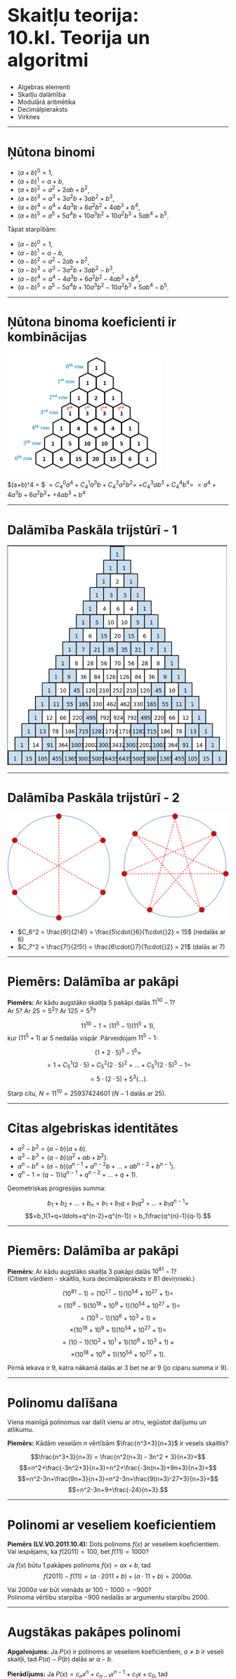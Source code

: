 # &nbsp;

<hgroup>


<h1 style="font-size:32pt">Skaitļu teorija:<br/>
10.kl. Teorija un algoritmi</h1>

</hgroup><hgroup>

* Algebras elementi
* Skaitļu dalāmība
* Modulārā aritmētika
* Decimālpieraksts
* Virknes

</hgroup>

---

# Ņūtona binomi

* $(a+b)^0 = 1$,
* $(a+b)^1 = a+b$,
* $(a+b)^2 = a^2 + 2ab + b^2$,
* $(a+b)^3 = a^3 + 3a^2b + 3ab^2 + b^3$,
* $(a+b)^4 = a^4 + 4a^3b + 6a^2b^2 + 4ab^3 + b^4$,
* $(a+b)^5 = a^5 + 5a^4b + 10a^3b^2 + 10a^2b^3 + 5ab^4 + b^5$.

Tāpat starpībām:

* $(a-b)^0 = 1$,
* $(a-b)^1 = a-b$,
* $(a-b)^2 = a^2 - 2ab + b^2$,
* $(a-b)^3 = a^3 - 3a^2b + 3ab^2 - b^3$,
* $(a-b)^4 = a^4 - 4a^3b + 6a^2b^2 - 4ab^3 + b^4$,
* $(a-b)^5 = a^5 - 5a^4b + 10a^3b^2 - 10a^2b^3 + 5ab^4 - b^5$.

---

# Ņūtona binoma koeficienti ir kombinācijas

<hgroup>

![Paskāla trijstūris](pascal-hexagons.png)

</hgroup>

<hgroup>

$(a+b)^4 = $
$=C_4^0a^4 + C_4^1a^3b + C_4^2a^2b^2 +$
$+C_4^3ab^3 + C_4^4b^4=$
$=a^4 + 4a^3b + 6a^2b^2 +$
$+4ab^3 + b^4$

</hgroup>

---

# Dalāmība Paskāla trijstūrī - 1

![Paskāla trijstūris](pascal-triangle.jpg)

----

# Dalāmība Paskāla trijstūrī - 2

![Daudzstūru simetrija](polygon-symmetry.svg)

* $C_6^2 = \frac{6!}{2!4!} = \frac{5\cdot{}6}{1\cdot{}2} = 15$ (nedalās ar $6$)
* $C_7^2 = \frac{7!}{2!5!} = \frac{6\cdot{}7}{1\cdot{}2} = 21$ (dalās ar $7$)

----

# <lo-sample/> Piemērs: Dalāmība ar pakāpi

**Piemērs:** <blue>Ar kādu augstāko skaitļa $5$ pakāpi dalās $11^{10} - 1$?  
Ar $5$? Ar $25=5^2$? Ar $125 = 5^3$?</blue>

$$11^{10} - 1 = \left( 11^5 - 1 \right) \left( 11^5 + 1 \right),$$
kur $(11^5 + 1)$ ar $5$ nedalās vispār. Pārveidojam $11^5 - 1$:

$$(1 + 2\cdot{}5)^{5} - 1^{5} = $$
$$=1 + C_{5}^1(2\cdot{}5) + C_{5}^2(2\cdot{}5)^2 + \ldots + C_{5}^{5}(2\cdot{}5)^{5} - 1=$$
$$=5\cdot(2\cdot{}5) + 5^3(\ldots).$$

Starp citu, $N=11^{10} = 25937424601$ ($N-1$ dalās ar $25$).

----

# Citas algebriskas identitātes

* $a^2 - b^2 = (a-b)(a+b)$.
* $a^3 - b^3 = (a-b)(a^2 + ab + b^2)$.
* $a^n - b^n = (a-b)(a^{n-1} + a^{n-2}b + \ldots + ab^{n-2} + b^{n-1})$. 
* $q^{n} - 1 = (q-1)(q^{n-1} + q^{n-2} + \ldots + q + 1)$.

Ģeometriskas progresijas summa:

$$b_1 + b_2+\ldots+b_n = b_1 + b_1q + b_1q^2 + \ldots + b_1q^{n-1} =$$
$$=b_1(1+q+\ldots+q^{n-2}+q^{n-1}) = b_1\frac{q^{n}-1}{q-1}.$$

----

# <lo-sample/> Piemērs: Dalāmība ar pakāpi

**Piemērs:** <blue>Ar kādu augstāko skaitļa $3$ pakāpi dalās $10^{81} - 1$?  
(Citiem vārdiem - skaitlis, kura decimālpieraksts ir $81$ deviņnieki.)</blue>

$$(10^{81}-1) = (10^{27}-1)(10^{54}+10^{27}+1) =$$
$$=(10^9-1)(10^{18}+10^9+1)(10^{54}+10^{27}+1) =$$
$$=(10^3-1)(10^6+10^3+1)\times{}$$
$$\times{}(10^{18}+10^9+1)(10^{54}+10^{27}+1) =$$
$$=(10-1)(10^2+10^1+1)(10^6+10^3+1)\times{}$$
$$\times{}(10^{18}+10^9+1)(10^{54}+10^{27}+1).$$

Pirmā iekava ir $9$, katra nākamā dalās ar $3$ bet ne ar $9$ (jo ciparu summa ir $9$). 

----

# Polinomu dalīšana

Viena mainīgā polinomus var dalīt vienu ar otru, iegūstot dalījumu un atlikumu. 

**Piemērs:** Kādām veselām $n$ vērtībām $\frac{n^3+3}{n+3}$ ir vesels skaitlis? 

$$\frac{n^3+3}{n+3} = \frac{n^2(n+3) - 3n^2 + 3}{n+3}=$$
$$=n^2+\frac{-3n^2+3}{n+3}=n^2+\frac{-3n(n+3)+9n+3}{n+3}=$$
$$=n^2-3n+\frac{9n+3}{n+3}=n^2-3n+\frac{9(n+3)-27+3}{n+3}=$$
$$=n^2-3n+9+\frac{-24}{n+3}.$$

---

# <lo-sample/> Polinomi ar veseliem koeficientiem

**Piemērs (LV.VO.2011.10.4):** Dots polinoms $f(x)$ ar veseliem koeficientiem. Vai iespējams, ka
$f(2011) = 100$, bet $f(11) = 1000$?

Ja $f(x)$ būtu 1.pakāpes polinoms $f(x) = ax+b$, tad 
$$f(2011)-f(11)=(a\cdot{}2011 + b) + (a\cdot{}11 + b)=2000a.$$

Vai $2000a$ var būt vienāds ar $100-1000=-900$?  
Polinoma vērtību starpība $-900$ nedalās ar argumentu starpību $2000$. 

----

# Augstākas pakāpes polinomi

**Apgalvojums:** Ja $P(x)$ ir polinoms ar veseliem koeficientiem, 
$a \neq b$ ir veseli skaitļi, tad $P(a)-P(b)$ dalās ar $a-b$. 

**Pierādījums:** Ja $P(x) = c_nx^n + c_{n-1}x^{n-1} + c_1x + c_0$, tad
$$P(a)-P(b) = c_n(a^n - b^n) + c_{n+1}(a^{n-1} - b^{n-1}) + \ldots$$
$$\ldots + c_2(a^2-b^2) + c_1(a-b).$$

Viegli redzēt, ka ikviena iekava $(a^n-b^n)$ utt. dalās ar $(a-b)$:

$$\frac{a^n-b^n}{a-b}=a^{n-1}+a^{n-2}b^1+\ldots+a^1b^{n-2}+b^{n-1}.$$

-----

# Pārveidojums "no otra gala"

$$\frac{1}{n}-\frac{1}{n+1}=\frac{n+1}{n(n+1)} - \frac{n}{n(n+1)} = \frac{1}{n(n+1)}.$$

Pamatosim, ka $\frac{1}{1^2} + \frac{1}{2^2} + \frac{1}{3^2} + \ldots < 2.$

$$\frac{1}{1^2} + \frac{1}{2^2} + \frac{1}{3^2} + \frac{1}{4^2} + \ldots <$$
$$<1 + \frac{1}{1\cdot{}2} + \frac{1}{2\cdot{}3} + \frac{1}{3\cdot{}4} + \ldots =$$
$$=1 + \left( \frac{1}{1} - \frac{1}{2} \right) + \left( \frac{1}{2} - \frac{1}{3} \right) 
+ \left( \frac{1}{3} - \frac{1}{4} \right)+ \ldots = 2.$$

----

# Pirmreizinātāji un skaitļu dalāmība

<hgroup>

![Dalījums pirmreizinātājos](factor-tree-48.svg)

</hgroup>

<hgroup>

&nbsp;

![Asterisk](bigasterisk.png)

&nbsp;

* Naturālu skaitli var vienā vienīgā veidā sadalīt pirmreizinātājos
(izteikt kā pirmskaitļu reizinājumu)
* Reizinātāju secību neņem vērā (un $1$ nav pirmskaitlis!)
* Izteiksme pirmreizinātājos ļauj 
    - ātri atrast visus dalītājus
    - divu skaitļu lielāko kopīgo dalītāju
    - pateikt, vai ir pilns kvadrāts (kubs, utt.)


</hgroup>

----

# 48 dalītāju skaits un summa

* $48 = 2^4\cdot3^1$
* $d(48) = (4+1)(1+1)=10$  
Skaitlim $48$ ir tieši $10$ pozitīvi dalītāji
* $\sigma(48) = (16+8+4+2+1)(3+1)=31\cdot{}4=124$  
Skaitļa $48$ visu dalītāju 
summa ir $124$
* Visi kāpinātāji nedalās ar $2$ - tātad $48$ nav pilns kvadrāts.


